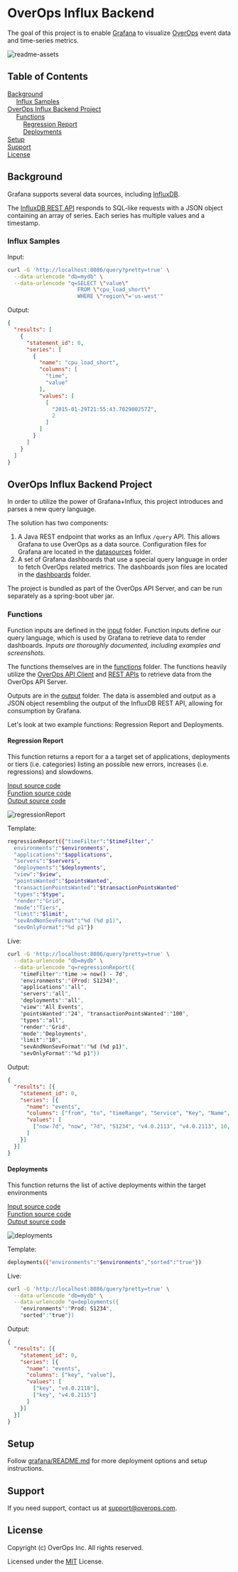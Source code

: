 # OverOps Influx Backend

The goal of this project is to enable [Grafana](https://grafana.com/) to visualize [OverOps](https://www.overops.com) event data and time-series metrics.

![readme-assets](readme-assets/readme3.png)

## Table of Contents

[Background](#background)  
&nbsp;&nbsp;&nbsp;&nbsp; [Influx Samples](#influx-samples)  
[OverOps Influx Backend Project](#overops-influx-backend-project)  
&nbsp;&nbsp;&nbsp;&nbsp; [Functions](#functions)  
&nbsp;&nbsp;&nbsp;&nbsp;&nbsp;&nbsp;&nbsp;&nbsp; [Regression Report](#regression-report)  
&nbsp;&nbsp;&nbsp;&nbsp;&nbsp;&nbsp;&nbsp;&nbsp; [Deployments](#deployments)  
[Setup](#setup)  
[Support](#support)  
[License](#license)

## Background

Grafana supports several data sources, including [InfluxDB](http://docs.grafana.org/features/datasources/influxdb/).

The [InfluxDB REST API](https://docs.influxdata.com/influxdb/v1.7/tools/api/) responds to SQL-like requests with a JSON object containing an array of series.  Each series has multiple values and a timestamp.

### Influx Samples

Input:

```bash
curl -G 'http://localhost:8086/query?pretty=true' \
  --data-urlencode "db=mydb" \
  --data-urlencode "q=SELECT \"value\"
                      FROM \"cpu_load_short\"
                      WHERE \"region\"='us-west'"
```

Output:

```json
{
  "results": [
    {
      "statement_id": 0,
      "series": [
        {
          "name": "cpu_load_short",
          "columns": [
            "time",
            "value"
          ],
          "values": [
            [
              "2015-01-29T21:55:43.702900257Z",
              2
            ]
          ]
        }
      ]
    }
  ]
}
```

## OverOps Influx Backend Project

In order to utilize the power of Grafana+Influx, this project introduces and parses a new query language.

The solution has two components:

1. A Java REST endpoint that works as an Influx `/query` API. This allows Grafana to use OverOps as a data source. Configuration files for Grafana are located in the [datasources](/grafana/conf/provisioning/datasources) folder.
2. A set of Grafana dashboards that use a special query language in order to fetch OverOps related metrics. The dashboards json files are located in the [dashboards](grafana/conf/provisioning/dashboards/overops) folder.

The project is bundled as part of the OverOps API Server, and can be run separately as a spring-boot uber jar.

### Functions

Function inputs are defined in the [input](/src/main/java/com/takipi/integrations/grafana/input) folder. Function inputs define our query language, which is used by Grafana to retrieve data to render dashboards. *Inputs are thoroughly documented, including examples and screenshots.*

The functions themselves are in the [functions](src/main/java/com/takipi/integrations/grafana/functions) folder. The functions heavily utilize the [OverOps API Client](https://github.com/takipi/api-client) and [REST APIs](https://doc.overops.com/reference) to retrieve data from the OverOps API Server.

Outputs are in the [output](src/main/java/com/takipi/integrations/grafana/output) folder. The data is assembled and output as a JSON object resembling the output of the InfluxDB REST API, allowing for consumption by Grafana.

Let's look at two example functions: Regression Report and Deployments.

#### Regression Report

This function returns a report for a a target set of applications, deployments or tiers (i.e. categories) listing an possible new errors, increases (i.e. regressions) and slowdowns.

[Input source code](src/main/java/com/takipi/integrations/grafana/input/RelabilityReportInput.java)  
[Function source code](/src/main/java/com/takipi/integrations/grafana/functions/ReliabilityReportFunction.java)  
[Output source code](/src/main/java/com/takipi/integrations/grafana/output/Series.java)

![regressionReport](readme-assets/regressionReport.png)

Template:

```bash
regressionReport({"timeFilter":"$timeFilter","
  environments":"$environments",
  "applications":"$applications",
  "servers":"$servers",
  "deployments":"$deployments",
  "view":"$view",
  "pointsWanted":"$pointsWanted",
  "transactionPointsWanted":"$transactionPointsWanted"
  "types":"$type",
  "render":"Grid",
  "mode":"Tiers",
  "limit":"$limit",
  "sevAndNonSevFormat":"%d (%d p1)",
  "sevOnlyFormat":"%d p1"})
```

Live:

```bash
curl -G 'http://localhost:8086/query?pretty=true' \
  --data-urlencode "db=mydb" \
  --data-urlencode "q=regressionReport({
    "timeFilter":"time >= now() - 7d",
    "environments":"(Prod: S1234)",
    "applications":"all",
    "servers":"all",
    "deployments":"all",
    "view":"All Events",
    "pointsWanted":"24", "transactionPointsWanted":"100",
    "types":"all",
    "render":"Grid",
    "mode":"Deployments",
    "limit":"10",
    "sevAndNonSevFormat":"%d (%d p1)",
    "sevOnlyFormat":"%d p1"})
```

Output:

```json
{
  "results": [{
    "statement_id": 0,
    "series": [{
      "name": "events",
      "columns": ["from", "to", "timeRange", "Service", "Key", "Name", "NewIssues", "Regressions", "Slowdowns", "NewIssuesDesc", "RegressionsDesc", "SlowdownsDesc", "Score", "ScoreDesc"],
      "values": [
        ["now-7d", "now", "7d", "S1234", "v4.0.2113", "v4.0.2113", 10, "2 p1", "3  (2 p1)", "SocketTimeoutException in CryptoProto$PEncryptedData, ClientAbortException in ParallaxTimerProto$PParallaxTimerData, Logged Warning in RestApiTokenUtil\nand 7 more", "+39% Logged Error in JarClassBytesRetriever$ZeusonV1Retriever, +87% Logged Warning in BackendSourceCodeProcessor", "+289% GracefulTask, +280% QueueMessagesDaemon, +234% FunctionParser$FunctionAsyncTask", 52.5, "100 - (10 new issues + 2 severe error increases * 2 + 1 slowdown + 2 severe slowdowns * 2) * 2.5, avg over 1 days \u003d 52.5. Weights are defined in the Settings dashboard.", "v4.0.2113 over . 1 day agoNew errors: SocketTimeoutException in CryptoProto$PEncryptedData, ClientAbortException in ParallaxTimerProto$PParallaxTimerData, Logged Warning in RestApiTokenUtil\nand 7 moreIncreasing Errors: +39% Logged Error in JarClassBytesRetriever$ZeusonV1Retriever, +87% Logged Warning in BackendSourceCodeProcessorSlowdowns: +289% GracefulTask, +280% QueueMessagesDaemon, +234% FunctionParser$FunctionAsyncTask"],
      ]
    }]
  }]
}
```

#### Deployments

This function returns the list of active deployments within the target environments  

[Input source code](src/main/java/com/takipi/integrations/grafana/input/DeploymentsInput.java)  
[Function source code](src/main/java/com/takipi/integrations/grafana/functions/DeploymentsFunction.java)  
[Output source code](/src/main/java/com/takipi/integrations/grafana/output/Series.java)

![deployments](readme-assets/deployments.png)

Template:

```bash
deployments({"environments":"$environments","sorted":"true"})
```

Live:

```bash
curl -G 'http://localhost:8086/query?pretty=true' \
  --data-urlencode "db=mydb" \
  --data-urlencode "q=deployments({  
    "environments":"Prod: S1234",  
    "sorted":"true"})
```

Output:

```json
{
  "results": [{
    "statement_id": 0,
    "series": [{
      "name": "events",
      "columns": ["key", "value"],
      "values": [
        ["key", "v4.0.2118"],
        ["key", "v4.0.2115"]
      ]
    }]
  }]
}
```

## Setup

Follow [grafana/README.md](grafana/README.md) for more deployment options and setup instructions.

## Support

If you need support, contact us at [support@overops.com](mailto:support@overops.com).

## License

Copyright (c) OverOps Inc. All rights reserved.

Licensed under the [MIT](LICENSE) License.

